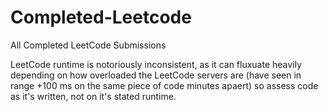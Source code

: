 # Completed-Leetcode
All Completed LeetCode Submissions

LeetCode runtime is notoriously inconsistent, as it can fluxuate heavily depending on how overloaded the LeetCode servers are (have seen in range +100 ms on the same piece of code minutes apaert) so assess code as it's written, not on it's stated runtime. 
